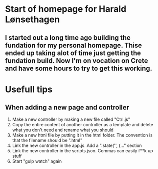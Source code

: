 # Start of homepage for Harald Lønsethagen

## I started out a long time ago building the fundation for my personal homepage. Thise ended up taking alot of time just getting the fundation build. Now I'm on vocation on Crete and have some hours to try to get this working.


# Usefull tips
## When adding a new page and controller
1. Make a new controller by making a new file called "<pageName>Ctrl.js"
2. Copy the entire content of another controller as a template and delete what you don't need and rename what you should
3. Make a new html file by putting it in the html folder. The convention is that the filename should be "<pageName>.html" 
4. Link the new controller in the app.js. Add a ".state('<controllerName>', {..." section
5. Link the new controller in the scripts.json. Commas can easily f**k up stuff
6. Start "gulp watch" again